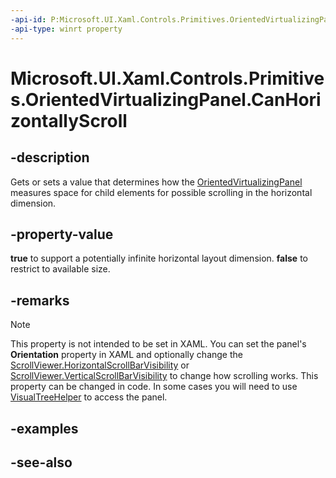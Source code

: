 ```yaml
---
-api-id: P:Microsoft.UI.Xaml.Controls.Primitives.OrientedVirtualizingPanel.CanHorizontallyScroll
-api-type: winrt property
---
```


<!-- Property syntax
public bool CanHorizontallyScroll { get;  set; }
-->

# Microsoft.UI.Xaml.Controls.Primitives.OrientedVirtualizingPanel.CanHorizontallyScroll

## -description
Gets or sets a value that determines how the [OrientedVirtualizingPanel](orientedvirtualizingpanel.md) measures space for child elements for possible scrolling in the horizontal dimension.

## -property-value
**true** to support a potentially infinite horizontal layout dimension. **false** to restrict to available size.

## -remarks
> [!NOTE]
> This property is not intended to be set in XAML. You can set the panel's **Orientation** property in XAML and optionally change the [ScrollViewer.HorizontalScrollBarVisibility](../microsoft.ui.xaml.controls/scrollviewer_horizontalscrollbarvisibility.md) or [ScrollViewer.VerticalScrollBarVisibility](../microsoft.ui.xaml.controls/scrollviewer_verticalscrollbarvisibility.md) to change how scrolling works. This property can be changed in code. In some cases you will need to use [VisualTreeHelper](../microsoft.ui.xaml.media/visualtreehelper.md) to access the panel.

## -examples

## -see-also
